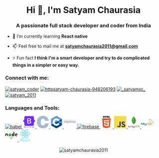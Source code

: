 <h1 align="center">Hi 👋, I'm Satyam Chaurasia</h1>
<h3 align="center">A passionate full stack developer and coder from India</h3>


- 🌱 I’m currently learning **React native**

- 📫 Feel free to mail me at **satyamchaurasia2011@gmail.com**

- ⚡ Fun fact **I think I'm a smart developer and try to do complicated things in a simpler or easy way.**

<h3 align="left">Connect with me:</h3>
<p align="left">
<a href="https://twitter.com/satyam_coder" target="blank"><img align="center" src="https://cdn.jsdelivr.net/npm/simple-icons@3.0.1/icons/twitter.svg" alt="satyam_coder" height="30" width="40" /></a>
<a href="https://linkedin.com/in/httpsatyam-chaurasia-948206193" target="blank"><img align="center" src="https://cdn.jsdelivr.net/npm/simple-icons@3.0.1/icons/linkedin.svg" alt="httpsatyam-chaurasia-948206193" height="30" width="40" /></a>
<a href="https://instagram.com/_satyamxc_" target="blank"><img align="center" src="https://cdn.jsdelivr.net/npm/simple-icons@3.0.1/icons/instagram.svg" alt="_satyamxc_" height="30" width="40" /></a>
<a href="https://www.codechef.com/users/satyam_2011" target="blank"><img align="center" src="https://cdn.jsdelivr.net/npm/simple-icons@3.1.0/icons/codechef.svg" alt="satyam_2011" height="30" width="40" /></a>
</p>

<h3 align="left">Languages and Tools:</h3>
<p align="left"> <a href="https://babeljs.io/" target="_blank"> <img src="https://www.vectorlogo.zone/logos/babeljs/babeljs-icon.svg" alt="babel" width="40" height="40"/> </a> <a href="https://getbootstrap.com" target="_blank"> <img src="https://raw.githubusercontent.com/devicons/devicon/master/icons/bootstrap/bootstrap-plain-wordmark.svg" alt="bootstrap" width="40" height="40"/> </a> <a href="https://www.cprogramming.com/" target="_blank"> <img src="https://raw.githubusercontent.com/devicons/devicon/master/icons/c/c-original.svg" alt="c" width="40" height="40"/> </a> <a href="https://www.w3schools.com/cpp/" target="_blank"> <img src="https://raw.githubusercontent.com/devicons/devicon/master/icons/cplusplus/cplusplus-original.svg" alt="cplusplus" width="40" height="40"/> </a> <a href="https://expressjs.com" target="_blank"> <img src="https://raw.githubusercontent.com/devicons/devicon/master/icons/express/express-original-wordmark.svg" alt="express" width="40" height="40"/> </a> <a href="https://firebase.google.com/" target="_blank"> <img src="https://www.vectorlogo.zone/logos/firebase/firebase-icon.svg" alt="firebase" width="40" height="40"/> </a> <a href="https://www.w3.org/html/" target="_blank"> <img src="https://raw.githubusercontent.com/devicons/devicon/master/icons/html5/html5-original-wordmark.svg" alt="html5" width="40" height="40"/> </a> <a href="https://developer.mozilla.org/en-US/docs/Web/JavaScript" target="_blank"> <img src="https://raw.githubusercontent.com/devicons/devicon/master/icons/javascript/javascript-original.svg" alt="javascript" width="40" height="40"/> </a> <a href="https://www.mongodb.com/" target="_blank"> <img src="https://raw.githubusercontent.com/devicons/devicon/master/icons/mongodb/mongodb-original-wordmark.svg" alt="mongodb" width="40" height="40"/> </a> <a href="https://www.mysql.com/" target="_blank"> <img src="https://raw.githubusercontent.com/devicons/devicon/master/icons/mysql/mysql-original-wordmark.svg" alt="mysql" width="40" height="40"/> </a> <a href="https://nodejs.org" target="_blank"> <img src="https://raw.githubusercontent.com/devicons/devicon/master/icons/nodejs/nodejs-original-wordmark.svg" alt="nodejs" width="40" height="40"/> </a> <a href="https://reactjs.org/" target="_blank"> <img src="https://raw.githubusercontent.com/devicons/devicon/master/icons/react/react-original-wordmark.svg" alt="react" width="40" height="40"/> </a> </p>

<p align="center"><img align="center" src="https://github-readme-stats.vercel.app/api/top-langs?username=satyamchaurasia2011&show_icons=true&locale=en&layout=compact" alt="satyamchaurasia2011" /></p>

